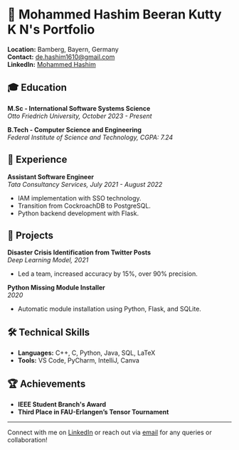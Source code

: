# 🌟 Mohammed Hashim Beeran Kutty K N's Portfolio

**Location:** Bamberg, Bayern, Germany  
**Contact:** [de.hashim1610@gmail.com](mailto:de.hashim1610@gmail.com)  
**LinkedIn:** [Mohammed Hashim](https://www.linkedin.com/in/mohammed-hashim-86688515a/)

## 🎓 Education

**M.Sc - International Software Systems Science**  
_Otto Friedrich University, October 2023 - Present_

**B.Tech - Computer Science and Engineering**  
_Federal Institute of Science and Technology, CGPA: 7.24_

## 💼 Experience

**Assistant Software Engineer**  
_Tata Consultancy Services, July 2021 - August 2022_

- IAM implementation with SSO technology.
- Transition from CockroachDB to PostgreSQL.
- Python backend development with Flask.

## 🚀 Projects

**Disaster Crisis Identification from Twitter Posts**  
_Deep Learning Model, 2021_

- Led a team, increased accuracy by 15%, over 90% precision.

**Python Missing Module Installer**  
_2020_

- Automatic module installation using Python, Flask, and SQLite.

## 🛠 Technical Skills

- **Languages:** C++, C, Python, Java, SQL, LaTeX
- **Tools:** VS Code, PyCharm, IntelliJ, Canva

## 🏆 Achievements

- **IEEE Student Branch's Award**
- **Third Place in FAU-Erlangen’s Tensor Tournament**

---

Connect with me on [LinkedIn](https://www.linkedin.com/in/mohammed-hashim-86688515a/) or reach out via [email](mailto:de.hashim1610@gmail.com) for any queries or collaboration!
